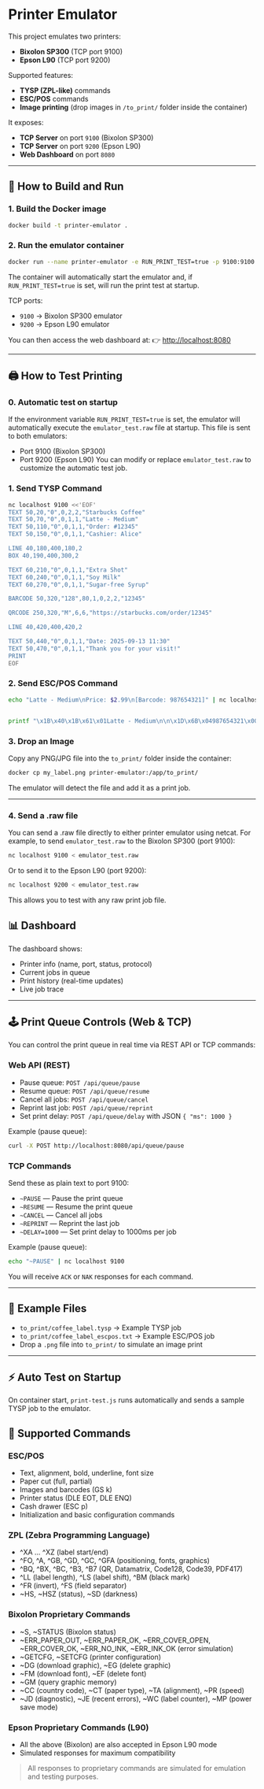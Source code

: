 # Printer Emulator


This project emulates two printers:
- **Bixolon SP300** (TCP port 9100)
- **Epson L90** (TCP port 9200)

Supported features:

- **TYSP (ZPL-like)** commands
- **ESC/POS** commands
- **Image printing** (drop images in `/to_print/` folder inside the container)

It exposes:
- **TCP Server** on port `9100` (Bixolon SP300)
- **TCP Server** on port `9200` (Epson L90)
- **Web Dashboard** on port `8080`

---

## 🚀 How to Build and Run

### 1. Build the Docker image
```bash
docker build -t printer-emulator .
```

### 2. Run the emulator container
```bash
docker run --name printer-emulator -e RUN_PRINT_TEST=true -p 9100:9100 -p 9200:9200 -p 8080:8080 printer-emulator
```

The container will automatically start the emulator and, if `RUN_PRINT_TEST=true` is set, will run the print test at startup.

TCP ports:
- `9100` → Bixolon SP300 emulator
- `9200` → Epson L90 emulator

You can then access the web dashboard at:
👉 [http://localhost:8080](http://localhost:8080)

---

## 🖨️ How to Test Printing

### 0. Automatic test on startup
If the environment variable `RUN_PRINT_TEST=true` is set, the emulator will automatically execute the `emulator_test.raw` file at startup. This file is sent to both emulators:
- Port 9100 (Bixolon SP300)
- Port 9200 (Epson L90)
You can modify or replace `emulator_test.raw` to customize the automatic test job.

### 1. Send TYSP Command
```bash
nc localhost 9100 <<'EOF'
TEXT 50,20,"0",0,2,2,"Starbucks Coffee"
TEXT 50,70,"0",0,1,1,"Latte - Medium"
TEXT 50,110,"0",0,1,1,"Order: #12345"
TEXT 50,150,"0",0,1,1,"Cashier: Alice"

LINE 40,180,400,180,2
BOX 40,190,400,300,2

TEXT 60,210,"0",0,1,1,"Extra Shot"
TEXT 60,240,"0",0,1,1,"Soy Milk"
TEXT 60,270,"0",0,1,1,"Sugar-free Syrup"

BARCODE 50,320,"128",80,1,0,2,2,"12345"

QRCODE 250,320,"M",6,6,"https://starbucks.com/order/12345"

LINE 40,420,400,420,2

TEXT 50,440,"0",0,1,1,"Date: 2025-09-13 11:30"
TEXT 50,470,"0",0,1,1,"Thank you for your visit!"
PRINT
EOF


```

### 2. Send ESC/POS Command
```bash
echo "Latte - Medium\nPrice: $2.99\n[Barcode: 987654321]" | nc localhost 9100


printf "\x1B\x40\x1B\x61\x01Latte - Medium\n\n\x1D\x6B\x04987654321\x00\n\n\n" | nc localhost 9100

```

### 3. Drop an Image

Copy any PNG/JPG file into the `to_print/` folder inside the container:
```bash
docker cp my_label.png printer-emulator:/app/to_print/
```

The emulator will detect the file and add it as a print job.

---

### 4. Send a .raw file
You can send a .raw file directly to either printer emulator using netcat. For example, to send `emulator_test.raw` to the Bixolon SP300 (port 9100):
```bash
nc localhost 9100 < emulator_test.raw
```
Or to send it to the Epson L90 (port 9200):
```bash
nc localhost 9200 < emulator_test.raw
```
This allows you to test with any raw print job file.

## 📊 Dashboard

The dashboard shows:
- Printer info (name, port, status, protocol)
- Current jobs in queue
- Print history (real-time updates)
- Live job trace

---

## 🕹️ Print Queue Controls (Web & TCP)

You can control the print queue in real time via REST API or TCP commands:

### Web API (REST)
- Pause queue: `POST /api/queue/pause`
- Resume queue: `POST /api/queue/resume`
- Cancel all jobs: `POST /api/queue/cancel`
- Reprint last job: `POST /api/queue/reprint`
- Set print delay: `POST /api/queue/delay` with JSON `{ "ms": 1000 }`

Example (pause queue):
```bash
curl -X POST http://localhost:8080/api/queue/pause
```

### TCP Commands
Send these as plain text to port 9100:
- `~PAUSE` — Pause the print queue
- `~RESUME` — Resume the print queue
- `~CANCEL` — Cancel all jobs
- `~REPRINT` — Reprint the last job
- `~DELAY=1000` — Set print delay to 1000ms per job

Example (pause queue):
```bash
echo "~PAUSE" | nc localhost 9100
```

You will receive `ACK` or `NAK` responses for each command.

---

## 📂 Example Files

- `to_print/coffee_label.tysp` → Example TYSP job  
- `to_print/coffee_label_escpos.txt` → Example ESC/POS job  
- Drop a `.png` file into `to_print/` to simulate an image print  

---

## ⚡ Auto Test on Startup

On container start, `print-test.js` runs automatically and sends a sample TYSP job to the emulator.

## 📑 Supported Commands

### ESC/POS
- Text, alignment, bold, underline, font size
- Paper cut (full, partial)
- Images and barcodes (GS k)
- Printer status (DLE EOT, DLE ENQ)
- Cash drawer (ESC p)
- Initialization and basic configuration commands

### ZPL (Zebra Programming Language)
- ^XA ... ^XZ (label start/end)
- ^FO, ^A, ^GB, ^GD, ^GC, ^GFA (positioning, fonts, graphics)
- ^BQ, ^BX, ^BC, ^B3, ^B7 (QR, Datamatrix, Code128, Code39, PDF417)
- ^LL (label length), ^LS (label shift), ^BM (black mark)
- ^FR (invert), ^FS (field separator)
- ~HS, ~HSZ (status), ~SD (darkness)

### Bixolon Proprietary Commands
- ~S, ~STATUS (Bixolon status)
- ~ERR_PAPER_OUT, ~ERR_PAPER_OK, ~ERR_COVER_OPEN, ~ERR_COVER_OK, ~ERR_NO_INK, ~ERR_INK_OK (error simulation)
- ~GETCFG, ~SETCFG (printer configuration)
- ~DG (download graphic), ~EG (delete graphic)
- ~FM (download font), ~EF (delete font)
- ~GM (query graphic memory)
- ~CC (country code), ~CT (paper type), ~TA (alignment), ~PR (speed)
- ~JD (diagnostic), ~JE (recent errors), ~WC (label counter), ~MP (power save mode)

### Epson Proprietary Commands (L90)
- All the above (Bixolon) are also accepted in Epson L90 mode
- Simulated responses for maximum compatibility

> All responses to proprietary commands are simulated for emulation and testing purposes.